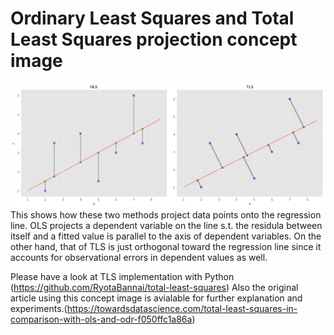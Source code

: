 # Ordinary Least Squares and Total Least Squares projection concept image
![Concept img](img/concept.png) 
This shows how these two methods project data points onto the regression line.
OLS projects a dependent variable on the line s.t. the residula between itself and a fitted value is parallel to the axis of dependent variables. On the other hand, that of TLS is just orthogonal toward the regression line since it accounts for observational errors in dependent values as well.

Please have a look at TLS implementation with Python (https://github.com/RyotaBannai/total-least-squares)
Also the original article using this concept image is avialable for further explanation and experiments.(https://towardsdatascience.com/total-least-squares-in-comparison-with-ols-and-odr-f050ffc1a86a) 